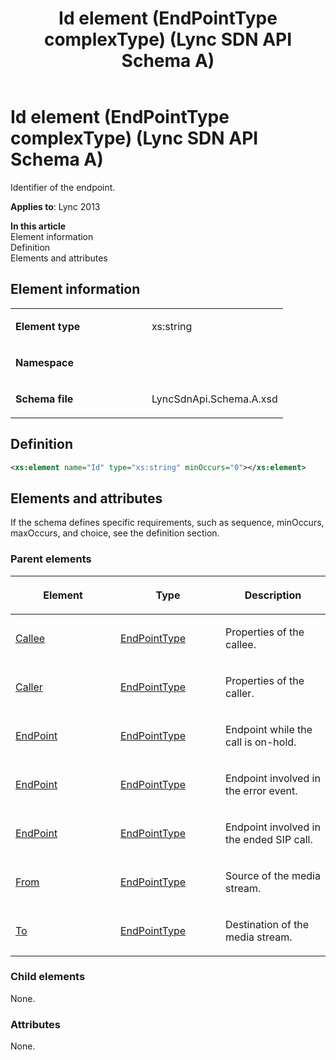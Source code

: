 ﻿---
title: Id element (EndPointType complexType) (Lync SDN API Schema A)
TOCTitle: Id element (EndPointType complexType)
ms:assetid: 5c11b34d-700c-a76d-cbc0-926b6d656304
ms:mtpsurl: https://msdn.microsoft.com/en-us/library/Dn775121(v=office.15)
ms:contentKeyID: 62626095
ms.date: 07/24/2014
mtps_version: v=office.15
dev_langs:
- xml
---

# Id element (EndPointType complexType) (Lync SDN API Schema A)

Identifier of the endpoint.


**Applies to**: Lync 2013

**In this article**  
Element information  
Definition  
Elements and attributes  

## Element information

<table>
<colgroup>
<col style="width: 50%" />
<col style="width: 50%" />
</colgroup>
<tbody>
<tr class="odd">
<td><p><strong>Element type</strong></p></td>
<td><p>xs:string</p></td>
</tr>
<tr class="even">
<td><p><strong>Namespace</strong></p></td>
<td><p></p></td>
</tr>
<tr class="odd">
<td><p><strong>Schema file</strong></p></td>
<td><p>LyncSdnApi.Schema.A.xsd</p></td>
</tr>
</tbody>
</table>


## Definition

``` xml
<xs:element name="Id" type="xs:string" minOccurs="0"></xs:element>
```

## Elements and attributes

If the schema defines specific requirements, such as sequence, minOccurs, maxOccurs, and choice, see the definition section.

### Parent elements

<table>
<colgroup>
<col style="width: 33%" />
<col style="width: 33%" />
<col style="width: 33%" />
</colgroup>
<thead>
<tr class="header">
<th><p>Element</p></th>
<th><p>Type</p></th>
<th><p>Description</p></th>
</tr>
</thead>
<tbody>
<tr class="odd">
<td><p><a href="callee-element-invitetype-complextype-lync-sdn-api-schema-a.md">Callee</a></p></td>
<td><p><a href="endpointtype-complextype-lync-sdn-api-schema-a.md">EndPointType</a></p></td>
<td><p>Properties of the callee.</p></td>
</tr>
<tr class="even">
<td><p><a href="caller-element-invitetype-complextype-lync-sdn-api-schema-a.md">Caller</a></p></td>
<td><p><a href="endpointtype-complextype-lync-sdn-api-schema-a.md">EndPointType</a></p></td>
<td><p>Properties of the caller.</p></td>
</tr>
<tr class="odd">
<td><p><a href="endpoint-element-startorupdatetype-complextype-lync-sdn-api-schema-a.md">EndPoint</a></p></td>
<td><p><a href="endpointtype-complextype-lync-sdn-api-schema-a.md">EndPointType</a></p></td>
<td><p>Endpoint while the call is on-hold.</p></td>
</tr>
<tr class="even">
<td><p><a href="endpoint-element-error-element-sdn-api-schema-a.md">EndPoint</a></p></td>
<td><p><a href="endpointtype-complextype-lync-sdn-api-schema-a.md">EndPointType</a></p></td>
<td><p>Endpoint involved in the error event.</p></td>
</tr>
<tr class="odd">
<td><p><a href="endpoint-element-ended-element-sdn-api-schema-a.md">EndPoint</a></p></td>
<td><p><a href="endpointtype-complextype-lync-sdn-api-schema-a.md">EndPointType</a></p></td>
<td><p>Endpoint involved in the ended SIP call.</p></td>
</tr>
<tr class="even">
<td><p><a href="from-element-startorupdatetype-complextype-lync-sdn-api-schema-a.md">From</a></p></td>
<td><p><a href="endpointtype-complextype-lync-sdn-api-schema-a.md">EndPointType</a></p></td>
<td><p>Source of the media stream.</p></td>
</tr>
<tr class="odd">
<td><p><a href="to-element-startorupdatetype-complextype-lync-sdn-api-schema-a.md">To</a></p></td>
<td><p><a href="endpointtype-complextype-lync-sdn-api-schema-a.md">EndPointType</a></p></td>
<td><p>Destination of the media stream.</p></td>
</tr>
</tbody>
</table>


### Child elements

None.

### Attributes

None.

